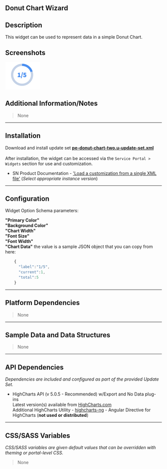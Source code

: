 ## Donut Chart Wizard

## Description

This widget can be used to represent data in a simple Donut Chart.

## Screenshots

![alt text](../../images/pe-donut-chart-wizard.png "Donut Chart Wizard")

## Additional Information/Notes 
> None
---
## Installation
Download and install update set **[pe-donut-chart-two.u-update-set.xml](pe-donut-chart-two.u-update-set.xml)** <br/><br/>
After installation, the widget can be accessed via the `Service Portal > Widgets` section for use and customization.<br/>
* SN Product Documentation - ['Load a customization from a single XML file'](https://docs.servicenow.com/search?q=Load+a+customization+from+a+single+XML+file)   (<i>Select appropriate instance version</i>)

---
## Configuration
Widget Option Schema parameters:

**"Primary Color"** <br/>
**"Background Color"** <br/>
**"Chart Width"** <br/>
**"Font Size"** <br/>
**"Font Width"** <br/>
**"Chart Data"** the value is a sample JSON object that you can copy from here:
```javascript
    {
      "label":"1/5",
      "current":1,
      "total":5
    }
```
---
## Platform Dependencies
> None
---
## Sample Data and Data Structures
> None
---
## API Dependencies
<i>Dependencies are included and configured as part of the provided Update Set.</i>

* HighCharts API (v 5.0.5 - Recommended)  w/Export and No Data plug-ins
  <br/>Latest version(s) available from [HighCharts.com](http://http://www.highcharts.com/products/highcharts/)
  <br/>Additional HighCharts Utility - [highcharts-ng](https://github.com/pablojim/highcharts-ng) - Angular Directive for HighCharts (__not used or distributed__)

---
## CSS/SASS Variables
_CSS/SASS variables are given default values that can be overridden with theming or portal-level CSS._

> None
